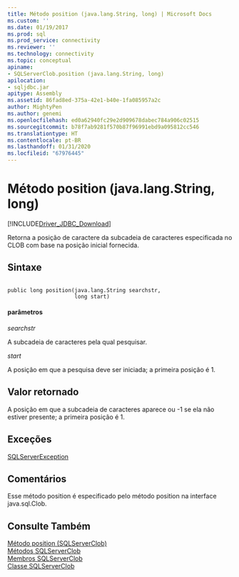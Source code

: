 ```yaml
---
title: Método position (java.lang.String, long) | Microsoft Docs
ms.custom: ''
ms.date: 01/19/2017
ms.prod: sql
ms.prod_service: connectivity
ms.reviewer: ''
ms.technology: connectivity
ms.topic: conceptual
apiname:
- SQLServerClob.position (java.lang.String, long)
apilocation:
- sqljdbc.jar
apitype: Assembly
ms.assetid: 86fad8ed-375a-42e1-b40e-1fa085957a2c
author: MightyPen
ms.author: genemi
ms.openlocfilehash: ed0a62940fc29e2d909678dabec784a906c02515
ms.sourcegitcommit: b78f7ab9281f570b87f96991ebd9a095812cc546
ms.translationtype: HT
ms.contentlocale: pt-BR
ms.lasthandoff: 01/31/2020
ms.locfileid: "67976445"
---
```

# <a name="position-method-javalangstring-long"></a>Método position (java.lang.String, long)
[!INCLUDE[Driver_JDBC_Download](../../../includes/driver_jdbc_download.md)]

  Retorna a posição de caractere da subcadeia de caracteres especificada no CLOB com base na posição inicial fornecida.  
  
## <a name="syntax"></a>Sintaxe  
  
```  
  
public long position(java.lang.String searchstr,  
                     long start)  
```  
  
#### <a name="parameters"></a>parâmetros  
 *searchstr*  
  
 A subcadeia de caracteres pela qual pesquisar.  
  
 *start*  
  
 A posição em que a pesquisa deve ser iniciada; a primeira posição é 1.  
  
## <a name="return-value"></a>Valor retornado  
 A posição em que a subcadeia de caracteres aparece ou -1 se ela não estiver presente; a primeira posição é 1.  
  
## <a name="exceptions"></a>Exceções  
 [SQLServerException](../../../connect/jdbc/reference/sqlserverexception-class.md)  
  
## <a name="remarks"></a>Comentários  
 Esse método position é especificado pelo método position na interface java.sql.Clob.  
  
## <a name="see-also"></a>Consulte Também  
 [Método position &#40;SQLServerClob&#41;](../../../connect/jdbc/reference/position-method-sqlserverclob.md)   
 [Métodos SQLServerClob](../../../connect/jdbc/reference/sqlserverclob-methods.md)   
 [Membros SQLServerClob](../../../connect/jdbc/reference/sqlserverclob-members.md)   
 [Classe SQLServerClob](../../../connect/jdbc/reference/sqlserverclob-class.md)  
  
  

